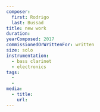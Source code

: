 ```yaml
---
composer:
  first: Rodrigo
  last: Bussad
title: new work
duration:
yearComposed: 2017
commissionedOrWrittenFor: written
size: solo
instrumentation:
  - bass clarinet
  - electronics
tags:
  -
  -
media:
  - title:
    url:
---
```

